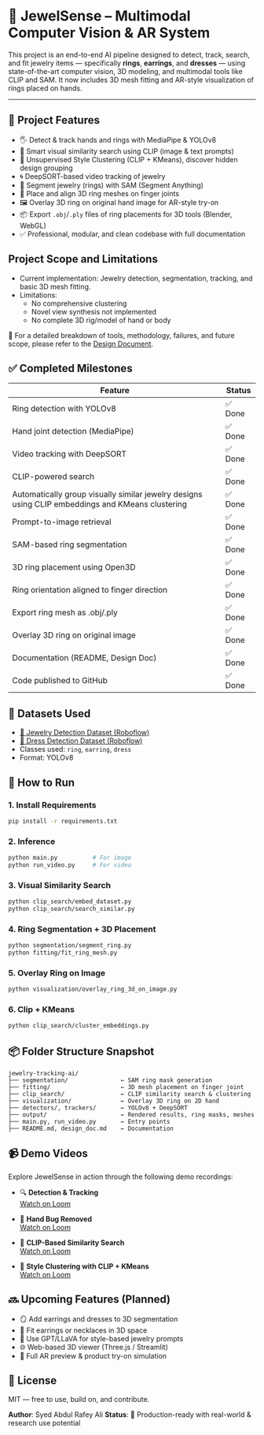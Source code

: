 # 💎 JewelSense – Multimodal Computer Vision & AR System

This project is an end-to-end AI pipeline designed to detect, track, search, and fit jewelry items — specifically **rings**, **earrings**, and **dresses** — using state-of-the-art computer vision, 3D modeling, and multimodal tools like CLIP and SAM. It now includes 3D mesh fitting and AR-style visualization of rings placed on hands.

---

## 📌 Project Features

- 🖐️ Detect & track hands and rings with MediaPipe & YOLOv8
- 🧠 Smart visual similarity search using CLIP (image & text prompts)
- 📱 Unsupervised Style Clustering (CLIP + KMeans), discover hidden design grouping
- 🌀 DeepSORT-based video tracking of jewelry
- 🧊 Segment jewelry (rings) with SAM (Segment Anything)
- 💍 Place and align 3D ring meshes on finger joints
- 🖼️ Overlay 3D ring on original hand image for AR-style try-on
- 📦 Export `.obj`/`.ply` files of ring placements for 3D tools (Blender, WebGL)
- ✅ Professional, modular, and clean codebase with full documentation


## Project Scope and Limitations
- Current implementation: Jewelry detection, segmentation, tracking, and basic 3D mesh fitting.
- Limitations:
  - No comprehensive clustering
  - Novel view synthesis not implemented
  - No complete 3D rig/model of hand or body

📄 For a detailed breakdown of tools, methodology, failures, and future scope, please refer to the [Design Document](design_doc.md).

## ✅ Completed Milestones

| Feature                                      | Status   |
|---------------------------------------------|----------|
| Ring detection with YOLOv8                  | ✅ Done  |
| Hand joint detection (MediaPipe)            | ✅ Done  |
| Video tracking with DeepSORT                | ✅ Done  |
| CLIP-powered search                         | ✅ Done  |
| Automatically group visually similar jewelry designs using CLIP embeddings and KMeans clustering | ✅ Done  |
| Prompt-to-image retrieval                   | ✅ Done  |
| SAM-based ring segmentation                 | ✅ Done  |
| 3D ring placement using Open3D              | ✅ Done  |
| Ring orientation aligned to finger direction| ✅ Done  |
| Export ring mesh as .obj/.ply               | ✅ Done  |
| Overlay 3D ring on original image           | ✅ Done  |
| Documentation (README, Design Doc)          | ✅ Done  |
| Code published to GitHub                    | ✅ Done  |


## 📂 Datasets Used

- [💍 Jewelry Detection Dataset (Roboflow)](https://universe.roboflow.com/mpstme-k5t7r/jewellery_detect/model/17)
- [👗 Dress Detection Dataset (Roboflow)](https://universe.roboflow.com/jian-james-astrero/dress-dataset/dataset/4/download)
- Classes used: `ring`, `earring`, `dress`
- Format: YOLOv8


## 🚀 How to Run

### 1. Install Requirements
```bash
pip install -r requirements.txt
```

### 2. Inference
```bash
python main.py          # For image
python run_video.py     # For video
```

### 3. Visual Similarity Search
```bash
python clip_search/embed_dataset.py
python clip_search/search_similar.py
```

### 4. Ring Segmentation + 3D Placement
```bash
python segmentation/segment_ring.py
python fitting/fit_ring_mesh.py
```

### 5. Overlay Ring on Image
```bash
python visualization/overlay_ring_3d_on_image.py
```

### 6. Clip + KMeans
```bash
python clip_search/cluster_embeddings.py
```


## 📦 Folder Structure Snapshot

```
jewelry-tracking-ai/
├── segmentation/               ← SAM ring mask generation
├── fitting/                    ← 3D mesh placement on finger joint
├── clip_search/                ← CLIP similarity search & clustering
├── visualization/              ← Overlay 3D ring on 2D hand
├── detectors/, trackers/       ← YOLOv8 + DeepSORT
├── output/                     ← Rendered results, ring masks, meshes
├── main.py, run_video.py       ← Entry points
├── README.md, design_doc.md    ← Documentation
```

## 📹 Demo Videos

Explore JewelSense in action through the following demo recordings:

- 🔍 **Detection & Tracking**  
  [Watch on Loom](https://www.loom.com/share/9936c0e8e7d44c7fa0081af41a146232?sid=ab3230e9-f9b9-4902-a15f-01ae4bf43f8c)

- 💍 **Hand Bug Removed**  
  [Watch on Loom](https://www.loom.com/share/9c3dd0216b194685ae47c94377bcacb5?sid=6fcc7217-5cb5-4c3c-b7bb-31d0fce7a872)

- 🧠 **CLIP-Based Similarity Search**  
  [Watch on Loom](https://www.loom.com/share/df1304450a224dfb9eb7c39bed89dd7b?sid=0b806553-5e45-4ec3-9d37-0e6c143cc47a)

- 🧩 **Style Clustering with CLIP + KMeans**  
  [Watch on Loom](https://www.loom.com/share/7c6c5f4ab87b44bdae388b876ce60882?sid=78e57a51-5f0c-4413-b27c-2b69cfe371b0)


## 🔜 Upcoming Features (Planned)

- 🪞 Add earrings and dresses to 3D segmentation
- 📐 Fit earrings or necklaces in 3D space
- 🤖 Use GPT/LLaVA for style-based jewelry prompts
- 🌐 Web-based 3D viewer (Three.js / Streamlit)
- 📲 Full AR preview & product try-on simulation


## 📄 License

MIT — free to use, build on, and contribute.


**Author**: Syed Abdul Rafey Ali 
**Status**: 🎯 Production-ready with real-world & research use potential
